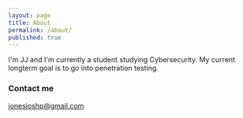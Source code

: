 ```yaml
---
layout: page
title: About
permalink: /about/
published: true
---
```


I'm JJ and I'm currently a student studying Cybersecurity. My current longterm goal is to go into penetration testing.

### Contact me

[jonesjoshp@gmail.com](mailto:email@domain.com)
